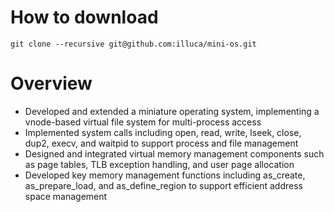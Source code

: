 # How to download

```shell
git clone --recursive git@github.com:illuca/mini-os.git
```

# Overview

- Developed and extended a miniature operating system, implementing a vnode-based virtual file system for multi-process access
- Implemented system calls including open, read, write, lseek, close, dup2, execv, and waitpid to support process and file management
- Designed and integrated virtual memory management components such as page tables, TLB exception handling, and user page allocation
- Developed key memory management functions including as_create, as_prepare_load, and as_define_region to support efficient address space management
